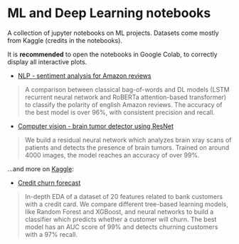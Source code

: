 # ML and Deep Learning notebooks

A collection of jupyter notebooks on ML projects. Datasets come mostly from Kaggle (credits in the notebooks).

It is **recommended** to open the notebooks in Google Colab, to correctly display all interactive plots.

* [NLP - sentiment analysis for Amazon reviews](https://github.com/AlCatt91/datascience-portfolio/blob/main/sentiment_analysis_english_amazon_reviews.ipynb)
> A comparison between classical bag-of-words and DL models (LSTM recurrent neural network and RoBERTa attention-based transformer) to classify the polarity of english Amazon reviews. The accuracy of the best model is over 96%, with consistent precision and recall.

* [Computer vision - brain tumor detector using ResNet](https://github.com/AlCatt91/datascience-portfolio/blob/main/brain_tumor_detector_with_resnet.ipynb)
> We build a residual neural network which analyzes brain xray scans of patients and detects the presence of brain tumors. Trained on around 4000 images, the model reaches an accuracy of over 99%.



...and more on [Kaggle](https://www.kaggle.com/alcatt):

* [Credit churn forecast](https://www.kaggle.com/alcatt/credit-churn-model-auc-99-recall-97-acc-96)
> In-depth EDA of a dataset of 20 features related to bank customers with a credit card. We compare different tree-based learning models, like Random Forest and XGBoost, and neural networks to build a classifier which predicts whether a customer will churn. The best model has an AUC score of 99% and detects churning customers with a 97% recall.
